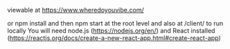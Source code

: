 viewable at https://www.wheredoyouvibe.com/

or npm install and then npm start at the root level and also at /client/ to run locally
You will need node.js (https://nodejs.org/en/) and React installed (https://reactjs.org/docs/create-a-new-react-app.html#create-react-app)
